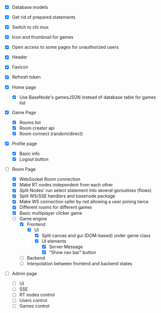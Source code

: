 - [X] Database models
- [X] Get rid of prepared statements
- [X] Switch to chi mux
- [X] Icon and thumbnail for games
- [X] Open access to some pages for unauthorized users
- [X] Header
- [X] Favicon
- [X] Refresh token

- [X] Home page
    - [X] Use BaseNode's gamesJSON instead of database table for games list

- [X] Game Page
    - [X] Rooms list
    - [X] Room creater api
    - [X] Room connect (random/direct)

- [X] Profile page
    - [X] Basic info
    - [X] Logout button

- [ ] Room Page
    - [X] WebSocket Room connection
    - [X] Make RT nodes independent from each other
    - [X] Split Nodes' run select statement into several goroutines (flows)
    - [X] Split WS/SSE handlers and basenode package
    - [X] Make WS connection safer by not allowing a user joining twice
    - [X] Different rooms for different games
    - [X] Basic multiplayer clicker game
    - [ ] Game engine
        - [X] Frontend
            - [X] UI
                - [X] Split canvas and gui (DOM-based) under game class
                - [X] UI elements
                    - [X] Server Message
                    - [X] "Show nav bar" button
        - [ ] Backend
        - [ ] Interpolation between frontend and backend states

- [ ] Admin page
    - [ ] UI
    - [ ] SSE
    - [ ] RT nodes control
    - [ ] Users control
    - [ ] Games control